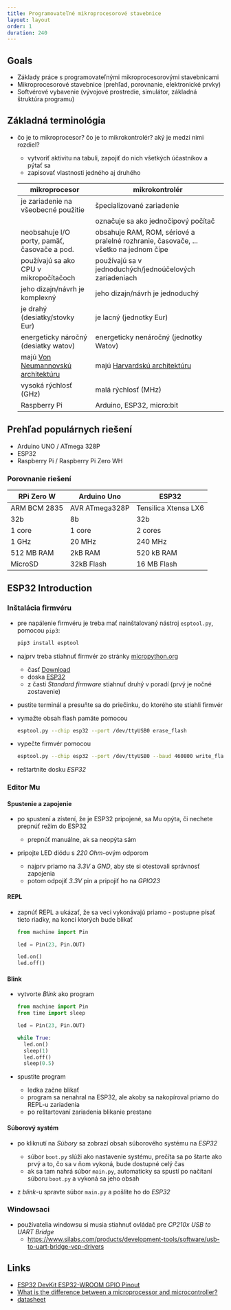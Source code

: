 ```yaml
---
title: Programovateľné mikroprocesorové stavebnice
layout: layout
order: 1
duration: 240
---
```


## Goals

- Základy práce s programovateľnými mikroprocesorovými stavebnicami
- Mikroprocesorové stavebnice (prehľad, porovnanie, elektronické prvky)
- Softvérové vybavenie (vývojové prostredie, simulátor, základná štruktúra programu)


## Základná terminológia

* čo je to mikroprocesor? čo je to mikrokontrolér? aký je medzi nimi rozdiel?
    * vytvoriť aktivitu na tabuli, zapojiť do nich všetkých účastníkov a pýtať sa
    * zapisovať vlastnosti jedného aj druhého

    | mikroprocesor | mikrokontrolér |
    |---------------|----------------|
    | je zariadenie na všeobecné použitie | špecializované zariadenie |
    | | označuje sa ako jednočipový počítač |
    | neobsahuje I/O porty, pamäť, časovače a pod. | obsahuje RAM, ROM, sériové a pralelné rozhranie, časovače, ... všetko na jednom čipe |
    | používajú sa ako CPU v mikropočítačoch | používajú sa v jednoduchých/jednoúčelových zariadeniach |
    | jeho dizajn/návrh je komplexný | jeho dizajn/návrh je jednoduchý |
    | je drahý (desiatky/stovky Eur) | je lacný (jednotky Eur) |
    | energeticky náročný (desiatky watov) | energeticky nenáročný (jednotky Watov) |
    | majú [Von Neumannovskú architektúru](https://en.wikipedia.org/wiki/Von_Neumann_architecture) | majú [Harvardskú architektúru](https://en.wikipedia.org/wiki/Harvard_architecture) |
    | vysoká rýchlosť (GHz) | malá rýchlosť (MHz) |
    | Raspberry Pi | Arduino, ESP32, micro:bit |


## Prehľad populárnych riešení

* Arduino UNO / ATmega 328P
* ESP32
* Raspberry Pi / Raspberry Pi Zero WH

### Porovnanie riešení

| RPi Zero W | Arduino Uno | ESP32 |
|------|------|--------|
| ARM BCM 2835 | AVR ATmega328P | Tensilica Xtensa LX6 |
| 32b | 8b | 32b |
| 1 core | 1 core | 2 cores |
| 1 GHz | 20 MHz | 240 MHz |
| 512 MB RAM | 2kB RAM | 520 kB RAM |
| MicroSD | 32kB Flash | 16 MB Flash |


## ESP32 Introduction

### Inštalácia firmvéru

* pre napálenie firmvéru je treba mať nainštalovaný nástroj `esptool.py`, pomocou `pip3`:
  ```bash
  pip3 install esptool
  ```

* najprv treba stiahnuť firmvér zo stránky [micropython.org](http://micropython.org/) 
    * časť [Download](http://micropython.org/download)
    * doska [ESP32](http://micropython.org/download)
    * z časti _Standard firmware_ stiahnuť druhý v poradí (prvý je nočné zostavenie)

* pustite terminál a presuňte sa do priečinku, do ktorého ste stiahli firmvér

* vymažte obsah flash pamäte pomocou
  ```bash
  esptool.py --chip esp32 --port /dev/ttyUSB0 erase_flash
  ```

* vypečte firmvér pomocou
  ```bash
  esptool.py --chip esp32 --port /dev/ttyUSB0 --baud 460800 write_flash -z 0x1000 esp32-20190125-v1.10.bin
  ```

* reštartnite dosku _ESP32_


### Editor Mu

#### Spustenie a zapojenie

* po spustení a zístení, že je ESP32 pripojené, sa Mu opýta, či nechete prepnúť režim do ESP32
    * prepnúť manuálne, ak sa neopýta sám

* pripojte LED diódu s _220 Ohm_-ovým odporom
    * najprv priamo na _3.3V_ a _GND_, aby ste si otestovali správnosť zapojenia
    * potom odpojiť _3.3V_ pin a pripojiť ho na _GPIO23_

#### REPL

* zapnúť REPL a ukázať, že sa veci vykonávajú priamo - postupne písať tieto riadky, na konci ktorých bude blikať
  ```python
  from machine import Pin

  led = Pin(23, Pin.OUT)

  led.on()
  led.off()
  ```

#### Blink

* vytvorte _Blink_ ako program
  ```python
  from machine import Pin
  from time import sleep

  led = Pin(23, Pin.OUT)

  while True:
    led.on()
    sleep(1)
    led.off()
    sleep(0.5)
  ```

* spustite program
    * ledka začne blikať
    * program sa nenahral na ESP32, ale akoby sa nakopíroval priamo do REPL-u zariadenia
    * po reštartovaní zariadenia blikanie prestane


#### Súborový systém

* po kliknutí na _Súbory_ sa zobrazí obsah súborového systému na _ESP32_
    * súbor `boot.py` slúži ako nastavenie systému, prečíta sa po štarte ako prvý a to, čo sa v ňom vykoná, bude dostupné celý čas
    * ak sa tam nahrá súbor `main.py`, automaticky sa spustí po načítaní súboru `boot.py` a vykoná sa jeho obsah

* z _blink_-u spravte súbor `main.py` a pošlite ho do _ESP32_

### Windowsaci

* používatelia windowsu si musia stiahnuť ovládač pre _CP210x USB to UART Bridge_
  * https://www.silabs.com/products/development-tools/software/usb-to-uart-bridge-vcp-drivers


## Links

* [ESP32 DevKit ESP32-WROOM GPIO Pinout](https://circuits4you.com/2018/12/31/esp32-devkit-esp32-wroom-gpio-pinout/)
* [What is the difference between a microprocessor and microcontroller?](https://www.quora.com/What-is-the-difference-between-a-microprocessor-and-microcontroller)
* [datasheet](files/esp32-wroom-32_datasheet_en.pdf)
